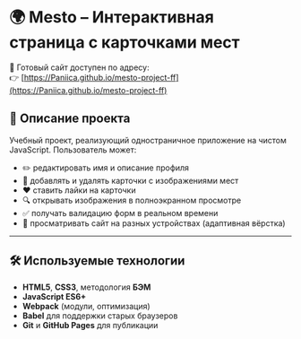 # 🌍 Mesto – Интерактивная страница с карточками мест

📍 Готовый сайт доступен по адресу:  
👉 [https://Paniica.github.io/mesto-project-ff](https://Paniica.github.io/mesto-project-ff)

## 📌 Описание проекта

Учебный проект, реализующий одностраничное приложение на чистом JavaScript. Пользователь может:

- ✏️ редактировать имя и описание профиля
- 📸 добавлять и удалять карточки с изображениями мест
- ❤️ ставить лайки на карточки
- 🔍 открывать изображения в полноэкранном просмотре
- ✅ получать валидацию форм в реальном времени
- 📱 просматривать сайт на разных устройствах (адаптивная вёрстка)

---

## 🛠️ Используемые технологии

- **HTML5**, **CSS3**, методология **БЭМ**
- **JavaScript ES6+**
- **Webpack** (модули, оптимизация)
- **Babel** для поддержки старых браузеров
- **Git** и **GitHub Pages** для публикации
